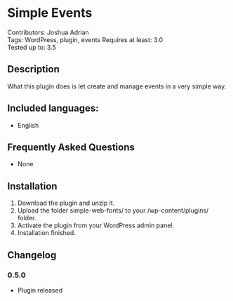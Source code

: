# Simple Events

Contributors: Joshua Adrian  
Tags: WordPress, plugin, events 
Requires at least: 3.0  
Tested up to: 3.5  

## Description

What this plugin does is let create and manage events in a very simple way.  

## Included languages:

* English

## Frequently Asked Questions

* None

## Installation

1. Download the plugin and unzip it.
2. Upload the folder simple-web-fonts/ to your /wp-content/plugins/ folder.
3. Activate the plugin from your WordPress admin panel.
4. Installation finished.

## Changelog

### 0.5.0
* Plugin released